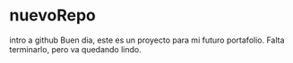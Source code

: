 # nuevoRepo
intro a github
Buen dia, este es un proyecto para mi futuro portafolio. Falta terminarlo, pero va quedando lindo.
